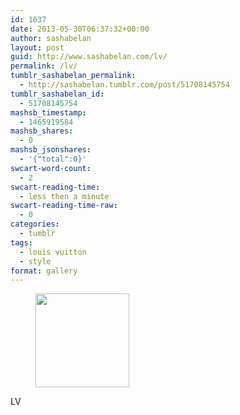 ```yaml
---
id: 1637
date: 2013-05-30T06:37:32+00:00
author: sashabelan
layout: post
guid: http://www.sashabelan.com/lv/
permalink: /lv/
tumblr_sashabelan_permalink:
  - http://sashabelan.tumblr.com/post/51708145754
tumblr_sashabelan_id:
  - 51708145754
mashsb_timestamp:
  - 1465919584
mashsb_shares:
  - 0
mashsb_jsonshares:
  - '{"total":0}'
swcart-word-count:
  - 2
swcart-reading-time:
  - less then a minute
swcart-reading-time-raw:
  - 0
categories:
  - tumblr
tags:
  - louis vuitton
  - style
format: gallery
---
```

<div id='gallery-379' class='gallery galleryid-1637 gallery-columns-3 gallery-size-thumbnail'>
  <figure class='gallery-item'> 
  
  <div class='gallery-icon landscape'>
    <a href='http://www.sashabelan.ru/lv/attachment/1638/'><img width="150" height="150" src="http://www.sashabelan.ru/wp-content/uploads/2013/05/tumblr_mnlmek2bbI1qarj97o1_500-150x150.jpg" class="attachment-thumbnail size-thumbnail" alt="" /></a>
  </div></figure>
</div>

LV